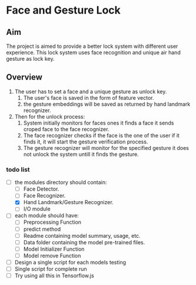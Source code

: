 # Face and Gesture Lock
## Aim
The project is aimed to provide a better lock system with different user experience. This lock system uses face recognition and unique air hand gesture as lock key.

## Overview
1. The user has to set a face and a unique gesture as unlock key.
    1. The user's face is saved in the form of feature vector.
    2. the gesture embeddings will be saved as returned by hand landmark recognizer.
2. Then for the unlock process:
    1. System initially monitors for faces ones it finds a face it sends croped face to the face recognizer.
    2. The face recognizer checks if the face is the one of the user if it finds it, it will start the gesture verification process.
    3. The gesture recognizer will monitor for the specified gesture it does not unlock the system untill it finds the gesture.

### todo list
- [ ] the modules directory should contain:
    - [ ] Face Detector.
    - [ ] Face Recognizer.
    - [X] Hand Landmark/Gesture Recognizer.
    - [ ] I/O module
- [ ] each module should have:
    - [ ] Preprocessing Function
    - [ ] predict method
    - [ ] Readme containing model summary, usage, etc.
    - [ ] Data folder containing the model pre-trained files.
    - [ ] Model Initializer Function
    - [ ] Model remove Function
- [ ] Design a single script for each models testing
- [ ] Single script for complete run
- [ ] Try using all this in Tensorflow.js